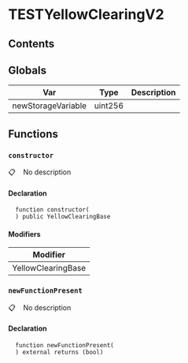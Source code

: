 # TESTYellowClearingV2

## Contents
<!-- START doctoc -->
<!-- END doctoc -->
## Globals

| Var | Type | Description |
| --- | --- | --- |
| newStorageVariable | uint256 |  |

## Functions

### `constructor`

📋   &nbsp;&nbsp;
No description

#### Declaration

```solidity
  function constructor(
  ) public YellowClearingBase
```

#### Modifiers

| Modifier |
| --- |
| YellowClearingBase |

### `newFunctionPresent`

📋   &nbsp;&nbsp;
No description

#### Declaration

```solidity
  function newFunctionPresent(
  ) external returns (bool)
```
